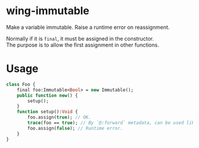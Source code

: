 # wing-immutable
Make a variable immutable.
Raise a runtime error on reassignment.

Normally if it is `final`, it must be assigned in the constructor.  
The purpose is to allow the first assignment in other functions.  

# Usage
```haxe
class Foo {
	final foo:Immutable<Bool> = new Immutable();
	public function new() {
		setup();
	}
	function setup():Void {
		foo.assign(true); // OK.
		trace(foo == true); // By `@:forward` metadata, can be used like the underlying type.
		foo.assign(false); // Runtime error.
	}
}
```